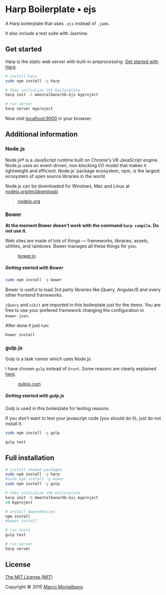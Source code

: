 # Harp Boilerplate • ejs

A Harp boilerplate that uses `.ejs` instead of `.jade`.

It also include a test suite with Jasmine.


## Get started

Harp is the static web server with built-in preprocessing. [Get started with Harp](http://harpjs.com/docs/quick-start).

```sh
# install harp
sudo npm install -g harp

# then initialize the boilerplate
harp init -b mmontalbano/hb-ejs myproject

# run server
harp server myproject
```

Now visit [localhost:9000](http://localhost:9000) in your browser.


## Additional information


### Node.js

Node.js® is a JavaScript runtime built on Chrome's V8 JavaScript engine.
Node.js uses an event-driven, non-blocking I/O model that makes it lightweight and efficient.
Node.js' package ecosystem, npm, is the largest ecosystem of open source libraries in the world.

Node.js can be downloaded for Windows, Mac and Linux at [nodejs.org/en/download/](https://nodejs.org/en/download/).

> [nodejs.org](https://nodejs.org/)


### Bower

**At the moment Bower doesn't work with the command `harp compile`. Do not use it.**

Web sites are made of lots of things — frameworks, libraries, assets, utilities, and rainbows. Bower manages all these things for you.

> [bower.io](http://bower.io/)

##### Getting started with Bower

```sh
sudo npm install -g bower
```

Bower is useful to load 3rd party libraries like jQuery, AngularJS and every other frontend frameworks.

`jQuery` and `uikit` are imported in this boilerplate just for the demo.
You are free to use your prefered framework changing the configuration in `bower.json`.

After done it just run:

```sh
bower install
```


### gulp.js

Gulp is a task runner which uses Node.js.

I have chosen `gulp` instead of `Grunt`. Some reasons are clearly explained [here](http://slides.com/contra/gulp#).

> [gulpjs.com](http://gulpjs.com/)

##### Getting started with gulp.js

Gulp is used in this boilerplate for testing reasons.

If you don't want to test your javascript code (you should do it), just do not install it.

```sh
sudo npm install -g gulp

gulp test
```


## Full installation

```sh
# install needed packages
sudo npm install -g harp
#sudo npm install -g bower
sudo npm install -g gulp

# then initialize the boilerplate
harp init -b mmontalbano/hb-ejs myproject
cd myproject

# install dependencies
npm install
#bower install

# run tests
gulp test

# run server
harp server

```


## License

[The MIT License (MIT)](LICENSE.md)

Copyright © 2015 [Marco Montalbano](http://marcomontalbano.com)
